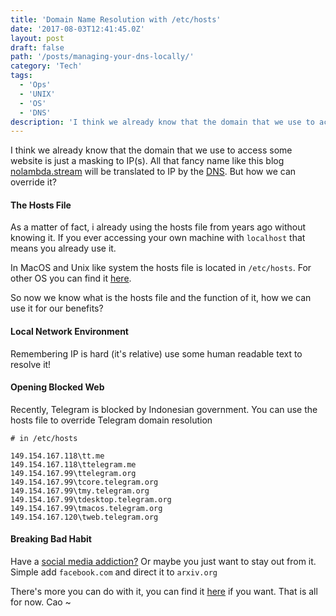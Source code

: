 ```yaml
---
title: 'Domain Name Resolution with /etc/hosts'
date: '2017-08-03T12:41:45.0Z'
layout: post
draft: false
path: '/posts/managing-your-dns-locally/'
category: 'Tech'
tags:
  - 'Ops'
  - 'UNIX'
  - 'OS'
  - 'DNS'
description: 'I think we already know that the domain that we use to access some website is just a masking to IP(s). All that fancy name like this blog will be translated to IP by the DNS. But how we can override it?'
---
```


I think we already know that the domain that we use to access some website is just a masking to IP(s). All that fancy name like this blog [nolambda.stream](https://nolambda.stream) will be translated to IP by the [DNS](https://www.verisign.com/en_US/website-presence/online/how-dns-works/index.xhtml). But how we can override it?

#### The Hosts File

As a matter of fact, i already using the hosts file from years ago without knowing it. If you ever accessing your own machine with `localhost` that means you already use it.

In MacOS and Unix like system the hosts file is located in `/etc/hosts`. For other OS you can find it [here](<https://en.wikipedia.org/wiki/Hosts_(file)>).

So now we know what is the hosts file and the function of it, how we can use it for our benefits?

#### Local Network Environment

Remembering IP is hard (it's relative) use some human readable text to resolve it!

#### Opening Blocked Web

Recently, Telegram is blocked by Indonesian government. You can use the hosts file to override Telegram domain resolution

```
# in /etc/hosts

149.154.167.118\tt.me
149.154.167.118\ttelegram.me
149.154.167.99\ttelegram.org
149.154.167.99\tcore.telegram.org
149.154.167.99\tmy.telegram.org
149.154.167.99\tdesktop.telegram.org
149.154.167.99\tmacos.telegram.org
149.154.167.120\tweb.telegram.org
```

#### Breaking Bad Habit

Have a [social media addiction?](http://www.telegraph.co.uk/technology/0/12-signs-addicted-social-media/) Or maybe you just want to stay out from it. Simple add `facebook.com` and direct it to `arxiv.org`

There's more you can do with it, you can find it [here](http://bencane.com/2013/10/29/managing-dns-locally-with-etchosts/) if you want. That is all for now. Cao ~
